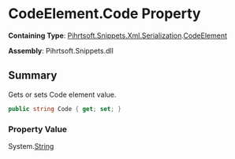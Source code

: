 # CodeElement\.Code Property

**Containing Type**: [Pihrtsoft.Snippets.Xml.Serialization](../../README.md)\.[CodeElement](../README.md)

**Assembly**: Pihrtsoft\.Snippets\.dll

## Summary

Gets or sets Code element value\.

```csharp
public string Code { get; set; }
```

### Property Value

System\.[String](https://docs.microsoft.com/en-us/dotnet/api/system.string)

